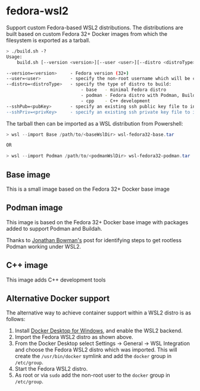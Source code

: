 # fedora-wsl2
Support custom Fedora-based WSL2 distributions.  The distributions are built based on custom Fedora 32+ Docker images from which the filesystem is exported as a tarball.

```bash
> ./build.sh -?
Usage:
    build.sh [--version <version>][--user <user>][--distro <distroType>][--sshPub <pubKey>][--sshPriv <privKey>]

--version=<version>     - Fedora version (32+)
--user=<user>           - specify the non-root username which will be created with sudo access
--distro=<distroType>   - specify the type of distro to build:
                            - base   - minimal Fedora distro
                            - podman - Fedora distro with Podman, Buildah (NOTE: work in progress)
                            - cpp    - C++ development
--sshPub=<pubKey>       - specify an existing ssh public key file to insert in user's .ssh directory
--sshPriv=<privKey>     - specify an existing ssh private key file to insert in user's .ssh directory
```

The tarball then can be imported as a WSL distribution from Powershell:

```powershell
> wsl --import Base /path/to/<baseWslDir> wsl-fedora32-base.tar

OR

> wsl --import Podman /path/to/<podmanWslDir> wsl-fedora32-podman.tar 
```

## Base image
This is a small image based on the Fedora 32+ Docker base image

## Podman image
This image is based on the Fedora 32+ Docker base image with packages added to support Podman and Buildah.

Thanks to [Jonathan Bowman's](https://dev.to/bowmanjd/using-podman-on-windows-subsystem-for-linux-wsl-58ji) post for identifying steps to get rootless Podman working under WSL2.

## C++ image
This image adds C++ development tools

## Alternative Docker support
The alternative way to achieve container support within a WSL2 distro is as follows:
1. Install [Docker Desktop for Windows](https://hub.docker.com/editions/community/docker-ce-desktop-windows), and enable the WSL2 backend.
2. Import the Fedora WSL2 distro as shown above.
3. From the Docker Desktop select Settings -> General -> WSL Integration and choose the Fedora WSL2 distro which was imported.  This will create the `/usr/bin/docker` symlink and add the `docker` group in `/etc/group`.
4. Start the Fedora WSL2 distro.
5. As root or via `sudo` add the non-root user to the `docker` group in `/etc/group`.
